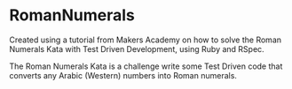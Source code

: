 # RomanNumerals

Created using a tutorial from Makers Academy on how to solve the Roman Numerals Kata with Test Driven Development, using Ruby and RSpec.

The Roman Numerals Kata is a challenge write some Test Driven code that converts any Arabic (Western) numbers into Roman numerals.
